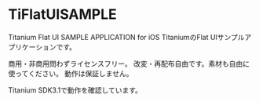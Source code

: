 TiFlatUISAMPLE
==============

Titanium Flat UI SAMPLE APPLICATION for iOS
TitaniumのFlat UIサンプルアプリケーションです。

商用・非商用問わずライセンスフリー。
改変・再配布自由です。素材も自由に使ってください。
動作は保証しません。

Titanium SDK3.1で動作を確認しています。
